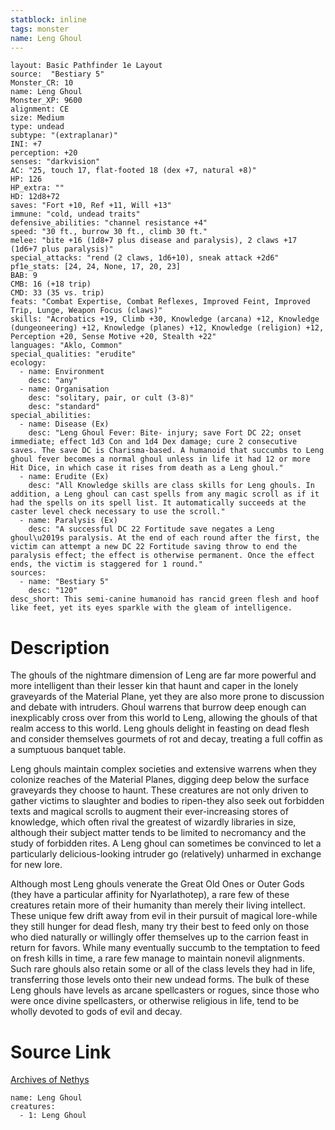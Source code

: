 ```yaml
---
statblock: inline
tags: monster
name: Leng Ghoul
---
```

```statblock
layout: Basic Pathfinder 1e Layout
source:  "Bestiary 5"
Monster_CR: 10
name: Leng Ghoul
Monster_XP: 9600
alignment: CE
size: Medium
type: undead
subtype: "(extraplanar)"
INI: +7
perception: +20
senses: "darkvision"
AC: "25, touch 17, flat-footed 18 (dex +7, natural +8)"
HP: 126
HP_extra: ""
HD: 12d8+72
saves: "Fort +10, Ref +11, Will +13"
immune: "cold, undead traits"
defensive_abilities: "channel resistance +4"
speed: "30 ft., burrow 30 ft., climb 30 ft."
melee: "bite +16 (1d8+7 plus disease and paralysis), 2 claws +17 (1d6+7 plus paralysis)"
special_attacks: "rend (2 claws, 1d6+10), sneak attack +2d6"
pf1e_stats: [24, 24, None, 17, 20, 23]
BAB: 9
CMB: 16 (+18 trip)
CMD: 33 (35 vs. trip)
feats: "Combat Expertise, Combat Reflexes, Improved Feint, Improved Trip, Lunge, Weapon Focus (claws)"
skills: "Acrobatics +19, Climb +30, Knowledge (arcana) +12, Knowledge (dungeoneering) +12, Knowledge (planes) +12, Knowledge (religion) +12, Perception +20, Sense Motive +20, Stealth +22"
languages: "Aklo, Common"
special_qualities: "erudite"
ecology:
  - name: Environment
    desc: "any"
  - name: Organisation
    desc: "solitary, pair, or cult (3-8)"
    desc: "standard"
special_abilities:
  - name: Disease (Ex)
    desc: "Leng Ghoul Fever: Bite- injury; save Fort DC 22; onset immediate; effect 1d3 Con and 1d4 Dex damage; cure 2 consecutive saves. The save DC is Charisma-based. A humanoid that succumbs to Leng ghoul fever becomes a normal ghoul unless in life it had 12 or more Hit Dice, in which case it rises from death as a Leng ghoul."
  - name: Erudite (Ex)
    desc: "All Knowledge skills are class skills for Leng ghouls. In addition, a Leng ghoul can cast spells from any magic scroll as if it had the spells on its spell list. It automatically succeeds at the caster level check necessary to use the scroll."
  - name: Paralysis (Ex)
    desc: "A successful DC 22 Fortitude save negates a Leng ghoul\u2019s paralysis. At the end of each round after the first, the victim can attempt a new DC 22 Fortitude saving throw to end the paralysis effect; the effect is otherwise permanent. Once the effect ends, the victim is staggered for 1 round."
sources:
  - name: "Bestiary 5"
    desc: "120"
desc_short: This semi-canine humanoid has rancid green flesh and hoof like feet, yet its eyes sparkle with the gleam of intelligence.
```
# Description
The ghouls of the nightmare dimension of Leng are far more powerful and more intelligent than their lesser kin that haunt and caper in the lonely graveyards of the Material Plane, yet they are also more prone to discussion and debate with intruders. Ghoul warrens that burrow deep enough can inexplicably cross over from this world to Leng, allowing the ghouls of that realm access to this world. Leng ghouls delight in feasting on dead flesh and consider themselves gourmets of rot and decay, treating a full coffin as a sumptuous banquet table.

 Leng ghouls maintain complex societies and extensive warrens when they colonize reaches of the Material Planes, digging deep below the surface graveyards they choose to haunt. These creatures are not only driven to gather victims to slaughter and bodies to ripen-they also seek out forbidden texts and magical scrolls to augment their ever-increasing stores of knowledge, which often rival the greatest of wizardly libraries in size, although their subject matter tends to be limited to necromancy and the study of forbidden rites. A Leng ghoul can sometimes be convinced to let a particularly delicious-looking intruder go (relatively) unharmed in exchange for new lore.

 Although most Leng ghouls venerate the Great Old Ones or Outer Gods (they have a particular affinity for Nyarlathotep), a rare few of these creatures retain more of their humanity than merely their living intellect. These unique few drift away from evil in their pursuit of magical lore-while they still hunger for dead flesh, many try their best to feed only on those who died naturally or willingly offer themselves up to the carrion feast in return for favors. While many eventually succumb to the temptation to feed on fresh kills in time, a rare few manage to maintain nonevil alignments. Such rare ghouls also retain some or all of the class levels they had in life, transferring those levels onto their new undead forms. The bulk of these Leng ghouls have levels as arcane spellcasters or rogues, since those who were once divine spellcasters, or otherwise religious in life, tend to be wholly devoted to gods of evil and decay.
# Source Link
[Archives of Nethys](https://aonprd.com/MonsterDisplay.aspx?ItemName=Leng%20Ghoul)
```encounter-table
name: Leng Ghoul
creatures:
  - 1: Leng Ghoul
```
